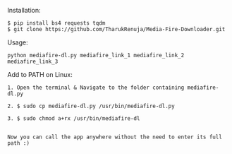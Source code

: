 Installation:

    $ pip install bs4 requests tqdm
    $ git clone https://github.com/TharukRenuja/Media-Fire-Downloader.git

Usage:

    python mediafire-dl.py mediafire_link_1 mediafire_link_2 mediafire_link_3


Add to PATH on Linux:

    1. Open the terminal & Navigate to the folder containing mediafire-dl.py
    
    2. $ sudo cp mediafire-dl.py /usr/bin/mediafire-dl.py
    
    3. $ sudo chmod a+rx /usr/bin/mediafire-dl
    

    Now you can call the app anywhere without the need to enter its full path :)
